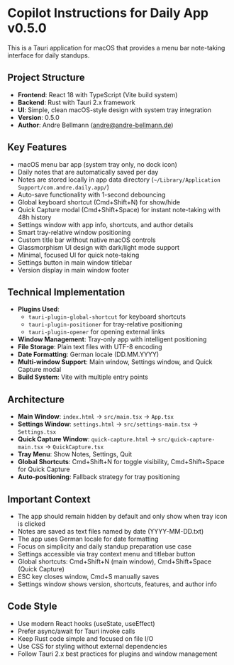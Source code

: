 # Copilot Instructions for Daily App v0.5.0

<!-- Use this file to provide workspace-specific custom instructions to Copilot. For more details, visit https://code.visualstudio.com/docs/copilot/copilot-customization#_use-a-githubcopilotinstructionsmd-file -->

This is a Tauri application for macOS that provides a menu bar note-taking interface for daily standups.

## Project Structure
- **Frontend**: React 18 with TypeScript (Vite build system)
- **Backend**: Rust with Tauri 2.x framework
- **UI**: Simple, clean macOS-style design with system tray integration
- **Version**: 0.5.0
- **Author**: Andre Bellmann (andre@andre-bellmann.de)

## Key Features
- macOS menu bar app (system tray only, no dock icon)
- Daily notes that are automatically saved per day
- Notes are stored locally in app data directory (`~/Library/Application Support/com.andre.daily.app/`)
- Auto-save functionality with 1-second debouncing
- Global keyboard shortcut (Cmd+Shift+N) for show/hide
- Quick Capture modal (Cmd+Shift+Space) for instant note-taking with 48h history
- Settings window with app info, shortcuts, and author details
- Smart tray-relative window positioning
- Custom title bar without native macOS controls
- Glassmorphism UI design with dark/light mode support
- Minimal, focused UI for quick note-taking
- Settings button in main window titlebar
- Version display in main window footer

## Technical Implementation
- **Plugins Used**:
  - `tauri-plugin-global-shortcut` for keyboard shortcuts
  - `tauri-plugin-positioner` for tray-relative positioning
  - `tauri-plugin-opener` for opening external links
- **Window Management**: Tray-only app with intelligent positioning
- **File Storage**: Plain text files with UTF-8 encoding
- **Date Formatting**: German locale (DD.MM.YYYY)
- **Multi-window Support**: Main window, Settings window, and Quick Capture modal
- **Build System**: Vite with multiple entry points

## Architecture
- **Main Window**: `index.html` → `src/main.tsx` → `App.tsx`
- **Settings Window**: `settings.html` → `src/settings-main.tsx` → `Settings.tsx`
- **Quick Capture Window**: `quick-capture.html` → `src/quick-capture-main.tsx` → `QuickCapture.tsx`
- **Tray Menu**: Show Notes, Settings, Quit
- **Global Shortcuts**: Cmd+Shift+N for toggle visibility, Cmd+Shift+Space for Quick Capture
- **Auto-positioning**: Fallback strategy for tray positioning

## Important Context
- The app should remain hidden by default and only show when tray icon is clicked
- Notes are saved as text files named by date (YYYY-MM-DD.txt)
- The app uses German locale for date formatting
- Focus on simplicity and daily standup preparation use case
- Settings accessible via tray context menu and titlebar button
- Global shortcuts: Cmd+Shift+N (main window), Cmd+Shift+Space (Quick Capture)
- ESC key closes window, Cmd+S manually saves
- Settings window shows version, shortcuts, features, and author info

## Code Style
- Use modern React hooks (useState, useEffect)
- Prefer async/await for Tauri invoke calls
- Keep Rust code simple and focused on file I/O
- Use CSS for styling without external dependencies
- Follow Tauri 2.x best practices for plugins and window management
